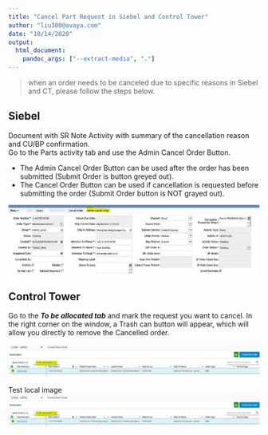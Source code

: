 ```yaml
---
title: "Cancel Part Request in Siebel and Control Tower"
author: "liu300@avaya.com"
date: "10/14/2020"
output: 
  html_document:
    pandoc_args: ["--extract-media", "."]
---
```


> when an order needs to be canceled due to specific reasons in Siebel and CT, please follow the steps below.

## Siebel

Document with SR Note Activity with summary of the cancellation reason and CU/BP confirmation.    
Go to the Parts activity tab and use the Admin Cancel Order Button.

- The Admin Cancel Order Button can be used after the order has been submitted (Submit Order is button greyed out).
- The Cancel Order Button can be used if cancellation is requested before submitting the order (Submit Order button is NOT grayed out).

<img alt="Action in Siebel" src="images/actioninsiebel.jpg" />

## Control Tower

Go to the ***To be allocated tab*** and mark the request you want to cancel. In the right corner on the window, a Trash can button will appear, which will allow you directly to remove the Cancelled order.

<img alt="Action in Siebel" src="images/actioninct.jpg" />

Test local image
!["ddd"](images/actioninct.jpg)